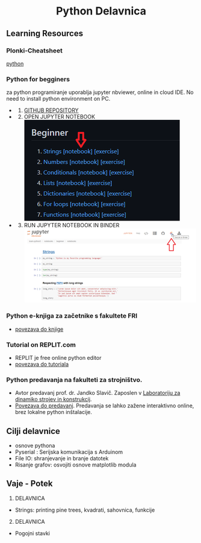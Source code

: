 <h1 align="center"> Python Delavnica </h1>

##  <b>Learning Resources</b>

### <b>Plonki-Cheatsheet</b>
[python](./resources/plonk-cheatsheet.pdf) 

### <b>Python for begginers</b>
za python programiranje uporablja jupyter nbviewer, online in cloud IDE.
No need to install python environment on PC.

- 1. [GITHUB REPOSITORY](https://github.com/jerry-git/learn-python3)

- 2. OPEN JUPYTER NOTEBOOK
![picture](resources/learn-python3-github.png)

- 3. RUN JUPYTER NOTEBOOK IN BINDER
![picture](resources/learn-python3-binder.png)

### <b>Python e-knjiga za začetnike s fakultete FRI</b>
- [povezava do knjige](http://zalozba.fri.uni-lj.si/moskon2020.pdf)

### <b>Tutorial on REPLIT.com</b>
- REPLIT je free online python editor
- [povezava do tutoriala](https://replit.com/talk/learn/sparklessparklesThe-Python-Tutorialsparklessparkles/120516)

### <b>Python predavanja na fakulteti za strojništvo.</b>
- Avtor predavanj prof. dr. Jandko Slavič. Zaposlen v [Laboratoriju za dinamiko strojev in konstrukcij](http://lab.fs.uni-lj.si/ladisk/?lan=si).
- [Povezava do predavanj](https://github.com/jankoslavic/pypinm). Predavanja se lahko zažene interaktivno online, brez lokalne python inštalacije.

## <b>Cilji delavnice</b>
- osnove pythona
- Pyserial : Serijska komunikacija s Arduinom
- File IO: shranjevanje in branje datotek
- Risanje grafov: osvojiti osnove matplotlib modula

## <b> Vaje - Potek</b>

<!--- 2. [Installing Python](installing-python.md)!--->
<!--- 3. [Getting started with Python](getting-started.md)!--->
<!--- 4. [ThinkPython: The way of the program](the-way-of-the-program.md)!--->
1. DELAVNICA
- Strings: printing pine trees, kvadrati, sahovnica, funkcije
<!--- 5. [Variables, Booleans and None](variables.md)!--->
<!--- 6. [Using functions](using-functions.md)!--->
<!--- 7. [Setting up an editor](editor-setup.md)!--->
2. DELAVNICA
- Pogojni stavki
<!--- 5: [Conditional Statements]!--->
<!--- 8. [If, else and elif](if.md)!--->
<!--- 9. [Handy stuff with strings](handy-stuff-strings.md)!--->
<!--- 10. [Lists and tuples](lists-and-tuples.md)!--->
<!--- 11. [Loops](loops.md)!--->
<!--- 12. [Trey Hunner: zip and enumerate](trey-hunner-zip-and-enumerate.md)!--->
<!--- 13. [Dictionaries](dicts.md)!--->
<!--- 14. [Defining functions](defining-functions.md)!--->
<!--- 15. [Writing a larger program](larger-program.md)!--->
<!--- 16. [What is true?](what-is-true.md)!--->
<!--- 17. [Files](files.md)!--->
<!--- 18. [Modules](modules.md)!--->
<!--- 19. [Exceptions](exceptions.md)!--->
<!--- 20. [Classes](classes.md)!--->
<!--- 21. [Docstrings](docstrings.md)!--->

<!--- 
## serial dashboard
https://github.com/justinbois/serial-dashboard
pip install serial-dashboard




1. [What is programming?](what-is-programming.md)

# PLONKI ZA PRINT


2. [Installing Python](installing-python.md)
3. [Getting started with Python](getting-started.md)
4. [ThinkPython: The way of the program](the-way-of-the-program.md)
5: [Strings](1_hello_world_strings.ipynb)
5. [Variables, Booleans and None](variables.md)
6. [Using functions](using-functions.md)
7. [Setting up an editor](editor-setup.md)
3: [Pogojni stavki] 
5: [Conditional Statements]
8. [If, else and elif](if.md)
9. [Handy stuff with strings](handy-stuff-strings.md)
10. [Lists and tuples](lists-and-tuples.md)
11. [Loops](loops.md)
12. [Trey Hunner: zip and enumerate](trey-hunner-zip-and-enumerate.md)
13. [Dictionaries](dicts.md)
14. [Defining functions](defining-functions.md)
15. [Writing a larger program](larger-program.md)
16. [What is true?](what-is-true.md)
17. [Files](files.md)
18. [Modules](modules.md)
19. [Exceptions](exceptions.md)
20. [Classes](classes.md)
21. [Docstrings](docstrings.md)

Poženite to izvršljivo knjigo na spletu: <br>
[![Binder](https://mybinder.org/badge.svg)](https://mybinder.org/v2/gh/jankoslavic/pypinm/master) 
[![Binder](https://mybinder.org/badge.svg)](https://mybinder.org/v2/gh/jankoslavic/pypinm/master?urlpath=lab)(lab) 
<a href="https://notebooks.azure.com/import/gh/jankoslavic/pypinm"><img src="https://notebooks.azure.com/launch.png" /></a>

Chapter | Notebook |  Binder [<img src="./fig/colab.png" height="20">]
--- | --- | --- | ---
1: Strings | [1: Strings](1_hello_world_strings.ipynb) | (http://colab.research.google.com/github/jankoslavic/pypinm/blob/master/Predavanje%2001%20-%20Uvod%20v%20Python.ipynb)
2: Simple Math | [2: Simple Math]()
3: Pogojni stavek IF | [3: If Statements]()
4: Pogojni stavek IF ELSE | [4: Else Statements]()
5: Pogojni stavek ELIF | [5: Elif Statements]()
6: Functions | [6: Functions]()
6: Lists and List Manipulation | [6: Lists and List Manipulation]()
7: For Loops | [7: For Loops]()
8: FizzBizz | [8: FizzBizz]()
9: File IO | [9: File IO]() 
9: Tuples + Fibonacci Sequence | [9: Tuples + Fibonacci Sequence]() 
10: Dictionaries + Dictionary Manipulation | [10: Dictionaries + Dictionary Manipulation]()
11: Word Count (PunctuationFilter out , Dictionary Manipulation, and Sorting Lists)  | [11: Word Count (Filter out Punctuation, Dictionary Manipulation, and Sorting Lists)]()

# Nekaj vprašanj za razmislek!
- Namestite Anaconda.
- Namestite Visual Studio Code, GIT in iz GitHuba ter prenesite predavanja.
- V poljubnem delovnem direktoriju zaženite Jupyter notebook.
- Prikažite uporabo stilov, uporabo poudarjenega, poševnega teksta, uporabo seznamov, enačbe ...
- Definirajte razliko med statičnim in dinamičnim tipiziranjem.
- Poiščite pomoč poljubnega ukaza (znotraj Pythona in na uradni domači strani).
- Prikažite uporabo niza, celega števila in števila z uporabo plavajoče vejice.
- Prikažite uporabo terke in njenih bistvenih lastnosti.
- Prikažite uporabo seznama in njegovih bistvenih lastnosti.
- Komentirajte tipične operacije nad seznami.
- Komentirajte uporabo množic in tipične uporabe.
- Prikažite uporabo slovarjev.
- Katere aritmetične operatorje poznamo v Pythonu? Prikažite uporabo.
- Katere primerjalne operatorje poznamo v Pythonu? Prikažite uporabo.
- Katere logične operatorje poznamo v Pythonu? Prikažite uporabo.
- Prikažite uporabo stavka ``if`.
- Kakšna je razlika med stavikom if in izrazom if. Prikažite!
- Prikažite uporabo zanke while.
- Prikažite uporabo zanke for.
- Prikažite uporabo zanke for v povezavi s funkcijami range, enumerate, zip
- Še nekaj branja: automatetheboringstuff.com.

!--->

